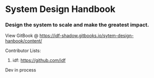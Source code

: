# System Design Handbook
### Design the system to scale and make the greatest impact. 


View GitBook @ https://idf-shadow.gitbooks.io/sytem-design-hanbook/content/

Contributor Lists:

1. idf: https://github.com/idf

Dev in process


